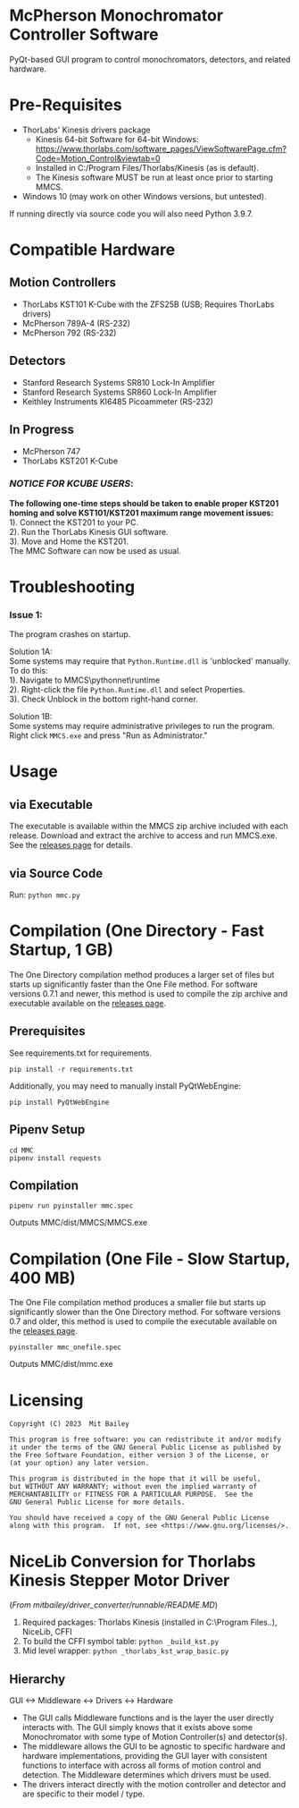 # McPherson Monochromator Controller Software

PyQt-based GUI program to control monochromators, detectors, and related hardware. 

# Pre-Requisites

- ThorLabs' Kinesis drivers package
    - Kinesis 64-bit Software for 64-bit Windows: https://www.thorlabs.com/software_pages/ViewSoftwarePage.cfm?Code=Motion_Control&viewtab=0 
    - Installed in C:/Program Files/Thorlabs/Kinesis (as is default).
    - The Kinesis software MUST be run at least once prior to starting MMCS.
- Windows 10 (may work on other Windows versions, but untested).


If running directly via source code you will also need Python 3.9.7.


# Compatible Hardware
## Motion Controllers
- ThorLabs KST101 K-Cube with the ZFS25B (USB; Requires ThorLabs drivers)
- McPherson 789A-4 (RS-232)
- McPherson 792 (RS-232)

## Detectors
- Stanford Research Systems SR810 Lock-In Amplifier
- Stanford Research Systems SR860 Lock-In Amplifier
- Keithley Instruments KI6485 Picoammeter (RS-232)

## In Progress
- McPherson 747
- ThorLabs KST201 K-Cube

### **_NOTICE FOR KCUBE USERS_**: 
**The following one-time steps should be taken to enable proper KST201 homing and solve KST101/KST201 maximum range movement issues:**  
1). Connect the KST201 to your PC.  
2). Run the ThorLabs Kinesis GUI software.  
3). Move and Home the KST201.  
The MMC Software can now be used as usual.  

# Troubleshooting
### Issue 1:   
The program crashes on startup. 

Solution 1A:  
Some systems may require that `Python.Runtime.dll` is 'unblocked' manually.   
To do this:  
    1). Navigate to MMCS\pythonnet\runtime  
    2). Right-click the file `Python.Runtime.dll` and select Properties.    
    3). Check Unblock in the bottom right-hand corner.  

Solution 1B:  
Some systems may require administrative privileges to run the program. Right click `MMCS.exe` and press "Run as Administrator."

# Usage
## via Executable
The executable is available within the MMCS zip archive included with each release. Download and extract the archive to access and run MMCS.exe. See the [releases page](https://github.com/mitbailey/MMC/releases) for details.  

## via Source Code
Run: `python mmc.py`   


# Compilation (One Directory - Fast Startup, 1 GB)

The One Directory compilation method produces a larger set of files but starts up significantly faster than the One File method. For software versions 0.7.1 and newer, this method is used to compile the zip archive and executable available on the [releases page](https://github.com/mitbailey/MMC/releases).

## Prerequisites
See requirements.txt for requirements.

`pip install -r requirements.txt`

Additionally, you may need to manually install PyQtWebEngine:

`pip install PyQtWebEngine`  

## Pipenv Setup
`cd MMC`  
`pipenv install requests`  

## Compilation
`pipenv run pyinstaller mmc.spec`

Outputs MMC/dist/MMCS/MMCS.exe

# Compilation (One File - Slow Startup, 400 MB)

The One File compilation method produces a smaller file but starts up significantly slower than the One Directory method. For software versions 0.7 and older, this method is used to compile the executable available on the [releases page](https://github.com/mitbailey/MMC/releases).

`pyinstaller mmc_onefile.spec`  

Outputs MMC/dist/mmc.exe

# Licensing

    Copyright (C) 2023  Mit Bailey

    This program is free software: you can redistribute it and/or modify
    it under the terms of the GNU General Public License as published by
    the Free Software Foundation, either version 3 of the License, or
    (at your option) any later version.

    This program is distributed in the hope that it will be useful,
    but WITHOUT ANY WARRANTY; without even the implied warranty of
    MERCHANTABILITY or FITNESS FOR A PARTICULAR PURPOSE.  See the
    GNU General Public License for more details.

    You should have received a copy of the GNU General Public License
    along with this program.  If not, see <https://www.gnu.org/licenses/>.

# NiceLib Conversion for Thorlabs Kinesis Stepper Motor Driver
(_From mitbailey/driver_converter/runnable/README.MD_)
1. Required packages: Thorlabs Kinesis (installed in C:\Program Files..), NiceLib, CFFI
2. To build the CFFI symbol table: `python _build_kst.py`
3. Mid level wrapper: `python _thorlabs_kst_wrap_basic.py`

## Hierarchy
GUI <-> Middleware <-> Drivers <-> Hardware
- The GUI calls Middleware functions and is the layer the user directly interacts with. The GUI simply knows that it exists above some Monochromator with some type of Motion Controller(s) and detector(s).
- The middleware allows the GUI to be agnostic to specific hardware and hardware implementations, providing the GUI layer with consistent functions to interface with across all forms of motion control and detection. The Middleware determines which drivers must be used.
- The drivers interact directly with the motion controller and detector and are specific to their model / type.
